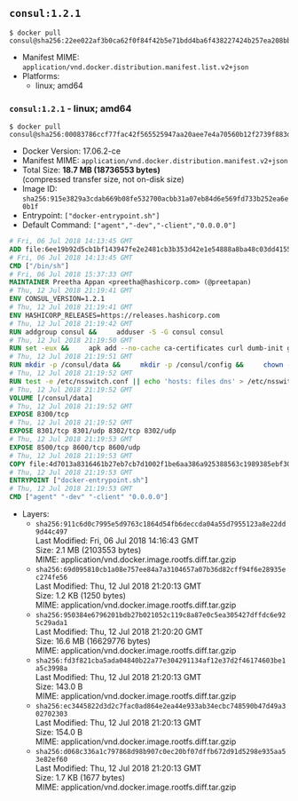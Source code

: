 ## `consul:1.2.1`

```console
$ docker pull consul@sha256:22ee022af3b0ca62f0f84f42b5e71bdd4ba6f438227424b257ea208bb720b748
```

-	Manifest MIME: `application/vnd.docker.distribution.manifest.list.v2+json`
-	Platforms:
	-	linux; amd64

### `consul:1.2.1` - linux; amd64

```console
$ docker pull consul@sha256:00083786ccf77fac42f565525947aa20aee7e4a70560b12f2739f883d021b146
```

-	Docker Version: 17.06.2-ce
-	Manifest MIME: `application/vnd.docker.distribution.manifest.v2+json`
-	Total Size: **18.7 MB (18736553 bytes)**  
	(compressed transfer size, not on-disk size)
-	Image ID: `sha256:915e3829a3cdab669b08fe532700acbb31a07eb84d6e569fd733b252ea6e0b1f`
-	Entrypoint: `["docker-entrypoint.sh"]`
-	Default Command: `["agent","-dev","-client","0.0.0.0"]`

```dockerfile
# Fri, 06 Jul 2018 14:13:45 GMT
ADD file:6ee19b92d5cb1bf143947fe2e2481cb3b353d42e1e54888a8ba48c03dd4155f2 in / 
# Fri, 06 Jul 2018 14:13:45 GMT
CMD ["/bin/sh"]
# Fri, 06 Jul 2018 15:37:33 GMT
MAINTAINER Preetha Appan <preetha@hashicorp.com> (@preetapan)
# Thu, 12 Jul 2018 21:19:41 GMT
ENV CONSUL_VERSION=1.2.1
# Thu, 12 Jul 2018 21:19:41 GMT
ENV HASHICORP_RELEASES=https://releases.hashicorp.com
# Thu, 12 Jul 2018 21:19:42 GMT
RUN addgroup consul &&     adduser -S -G consul consul
# Thu, 12 Jul 2018 21:19:50 GMT
RUN set -eux &&     apk add --no-cache ca-certificates curl dumb-init gnupg libcap openssl su-exec &&     gpg --keyserver pgp.mit.edu --recv-keys 91A6E7F85D05C65630BEF18951852D87348FFC4C &&     mkdir -p /tmp/build &&     cd /tmp/build &&     apkArch="$(apk --print-arch)" &&     case "${apkArch}" in         aarch64) consulArch='arm64' ;;         armhf) consulArch='arm' ;;         x86) consulArch='386' ;;         x86_64) consulArch='amd64' ;;         *) echo >&2 "error: unsupported architecture: ${apkArch} (see ${HASHICORP_RELEASES}/consul/${CONSUL_VERSION}/)" && exit 1 ;;     esac &&     wget ${HASHICORP_RELEASES}/consul/${CONSUL_VERSION}/consul_${CONSUL_VERSION}_linux_${consulArch}.zip &&     wget ${HASHICORP_RELEASES}/consul/${CONSUL_VERSION}/consul_${CONSUL_VERSION}_SHA256SUMS &&     wget ${HASHICORP_RELEASES}/consul/${CONSUL_VERSION}/consul_${CONSUL_VERSION}_SHA256SUMS.sig &&     gpg --batch --verify consul_${CONSUL_VERSION}_SHA256SUMS.sig consul_${CONSUL_VERSION}_SHA256SUMS &&     grep consul_${CONSUL_VERSION}_linux_${consulArch}.zip consul_${CONSUL_VERSION}_SHA256SUMS | sha256sum -c &&     unzip -d /bin consul_${CONSUL_VERSION}_linux_${consulArch}.zip &&     cd /tmp &&     rm -rf /tmp/build &&     apk del gnupg openssl &&     rm -rf /root/.gnupg &&     consul version
# Thu, 12 Jul 2018 21:19:51 GMT
RUN mkdir -p /consul/data &&     mkdir -p /consul/config &&     chown -R consul:consul /consul
# Thu, 12 Jul 2018 21:19:52 GMT
RUN test -e /etc/nsswitch.conf || echo 'hosts: files dns' > /etc/nsswitch.conf
# Thu, 12 Jul 2018 21:19:52 GMT
VOLUME [/consul/data]
# Thu, 12 Jul 2018 21:19:52 GMT
EXPOSE 8300/tcp
# Thu, 12 Jul 2018 21:19:52 GMT
EXPOSE 8301/tcp 8301/udp 8302/tcp 8302/udp
# Thu, 12 Jul 2018 21:19:53 GMT
EXPOSE 8500/tcp 8600/tcp 8600/udp
# Thu, 12 Jul 2018 21:19:53 GMT
COPY file:4d7013a8316461b27eb7cb7d1002f1be6aa386a925388563c1989385ebf30c2c in /usr/local/bin/docker-entrypoint.sh 
# Thu, 12 Jul 2018 21:19:53 GMT
ENTRYPOINT ["docker-entrypoint.sh"]
# Thu, 12 Jul 2018 21:19:53 GMT
CMD ["agent" "-dev" "-client" "0.0.0.0"]
```

-	Layers:
	-	`sha256:911c6d0c7995e5d9763c1864d54fb6deccda04a55d7955123a8e22dd9d44c497`  
		Last Modified: Fri, 06 Jul 2018 14:16:43 GMT  
		Size: 2.1 MB (2103553 bytes)  
		MIME: application/vnd.docker.image.rootfs.diff.tar.gzip
	-	`sha256:69d095810cb1a08e757ee84a7a3104657a07b36d82cff94f6e28935ec274fe56`  
		Last Modified: Thu, 12 Jul 2018 21:20:13 GMT  
		Size: 1.2 KB (1250 bytes)  
		MIME: application/vnd.docker.image.rootfs.diff.tar.gzip
	-	`sha256:950384e6796201bdb27b021052c119c8a87e0c5ea305427dffdc6e925c29ada1`  
		Last Modified: Thu, 12 Jul 2018 21:20:20 GMT  
		Size: 16.6 MB (16629776 bytes)  
		MIME: application/vnd.docker.image.rootfs.diff.tar.gzip
	-	`sha256:fd3f821cba5ada04840b22a77e304291134af12e37d2f46174603be1a5c3998a`  
		Last Modified: Thu, 12 Jul 2018 21:20:13 GMT  
		Size: 143.0 B  
		MIME: application/vnd.docker.image.rootfs.diff.tar.gzip
	-	`sha256:ec3445822d3d2c7fac0ad864e2ea44e933ab34ecbc748590b47d49a302702303`  
		Last Modified: Thu, 12 Jul 2018 21:20:13 GMT  
		Size: 154.0 B  
		MIME: application/vnd.docker.image.rootfs.diff.tar.gzip
	-	`sha256:d068c336a1c797868d98b907c0ec20bf07dffb672d91d5298e935aa53e82ef60`  
		Last Modified: Thu, 12 Jul 2018 21:20:13 GMT  
		Size: 1.7 KB (1677 bytes)  
		MIME: application/vnd.docker.image.rootfs.diff.tar.gzip
